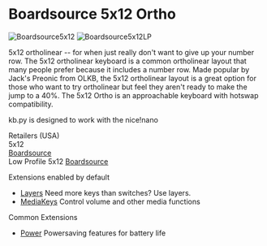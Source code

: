# Boardsource 5x12 Ortho

![Boardsource5x12](https://boardsource.imgix.net/74abb511-792e-42d9-9f6e-8100c521b2e0.jpg?raw=true)
![Boardsource5x12LP](https://boardsource.imgix.net/57ad3f69-3c88-4ae8-9592-6e4d2f45a58e.jpg?raw=true)

5x12 ortholinear -- for when just really don't want to give up your number row. The 5x12 ortholinear keyboard is a common ortholinear layout that many people prefer because it includes a number row. Made popular by Jack's Preonic from OLKB, the 5x12 ortholinear layout is a great option for those who want to try ortholinear but feel they aren't ready to make the jump to a 40%. The 5x12 Ortho is an approachable keyboard with hotswap compatibility.  

kb.py is designed to work with the nice!nano  

Retailers (USA)  
5x12  
[Boardsource](https://boardsource.xyz/store/5ecb802c86879c9a0c22db61)  
Low Profile 5x12
[Boardsource](https://boardsource.xyz/store/5ecb822386879c9a0c22db84)  

Extensions enabled by default  
- [Layers](https://github.com/KMKfw/kmk_firmware/tree/master/docs/layers.md) Need more keys than switches? Use layers.
- [MediaKeys](https://github.com/KMKfw/kmk_firmware/tree/master/docs/media_keys.md) Control volume and other media functions

Common Extensions
- [Power](https://github.com/KMKfw/kmk_firmware/tree/master/docs/power.md) Powersaving features for battery life

